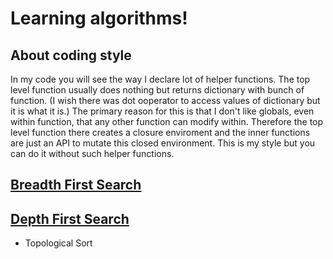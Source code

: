# Learning algorithms! <!-- omit in toc -->

## About coding style
In my code you will see the way I declare lot of helper functions. The top level function usually does nothing but returns dictionary with bunch of function. (I wish there was dot ooperator to access values of dictionary but it is what it is.) The primary reason for this is that I don't like globals, even within function, that any other function can modify within. Therefore the top level function there creates a closure enviroment and the inner functions are just an API to mutate this closed environment. This is my style but you can do it without such helper functions. 

## [Breadth First Search](./1.bfs/readme.md)

## [Depth First Search](./2.dfs/readme.md)
- Topological Sort
